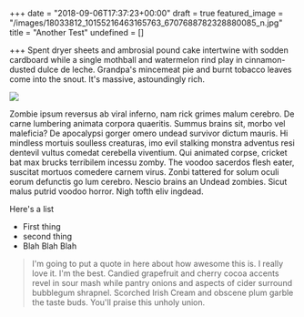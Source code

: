 +++
date = "2018-09-06T17:37:23+00:00"
draft = true
featured_image = "/images/18033812_10155216463165763_6707688782328880085_n.jpg"
title = "Another Test"
undefined = []

+++
Spent dryer sheets and ambrosial pound cake intertwine with sodden cardboard while a single mothball and watermelon rind play in cinnamon-dusted dulce de leche. Grandpa's mincemeat pie and burnt tobacco leaves come into the snout. It's massive, astoundingly rich.

![](/images/comedysportzref.jpg)

Zombie ipsum reversus ab viral inferno, nam rick grimes malum cerebro. De carne lumbering animata corpora quaeritis. Summus brains sit​​, morbo vel maleficia? De apocalypsi gorger omero undead survivor dictum mauris. Hi mindless mortuis soulless creaturas, imo evil stalking monstra adventus resi dentevil vultus comedat cerebella viventium. Qui animated corpse, cricket bat max brucks terribilem incessu zomby. The voodoo sacerdos flesh eater, suscitat mortuos comedere carnem virus. Zonbi tattered for solum oculi eorum defunctis go lum cerebro. Nescio brains an Undead zombies. Sicut malus putrid voodoo horror. Nigh tofth eliv ingdead.

Here's a list

* First thing
* second thing
* Blah Blah Blah

> 
>
> I'm going to put a quote in here about how awesome this is. I really love it. I'm the best. Candied grapefruit and cherry cocoa accents revel in sour mash while pantry onions and aspects of cider surround bubblegum shrapnel. Scorched Irish Cream and obscene plum garble the taste buds. You'll praise this unholy union.